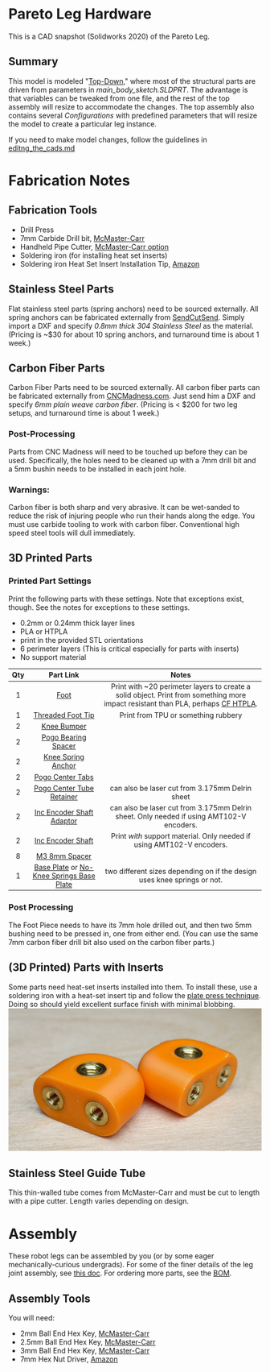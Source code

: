 # Pareto Leg Hardware
This is a CAD snapshot (Solidworks 2020) of the Pareto Leg.

## Summary
This model is modeled "[Top-Down](https://help.solidworks.com/2018/english/SolidWorks/sldworks/c_Top-Down_Design_Overview.htm#:~:text=In%20top%2Ddown%20assembly%20design,moves%20down%20to%20the%20parts.)," where most of the structural parts are driven from parameters in *main\_body\_sketch.SLDPRT*.
The advantage is that variables can be tweaked from one file, and the rest of the top assembly will resize to accommodate the changes.
The top assembly also contains several *Configurations* with predefined parameters that will resize the model to create a particular leg instance.

If you need to make model changes, follow the guidelines in [editng_the_cads.md](./editing_the_cads.md)


# Fabrication Notes

## Fabrication Tools
* Drill Press
* 7mm Carbide Drill bit, [McMaster-Carr](https://www.mcmaster.com/3030A34/)
* Handheld Pipe Cutter, [McMaster-Carr option](https://www.mcmaster.com/pipe-cutters/metal-tube-and-conduit-cutters-8/)
* Soldering iron (for installing heat set inserts)
* Soldering iron Heat Set Insert Installation Tip, [Amazon](https://www.amazon.com/Heat-Set-Inserts-Compatible-SP40NKUS-Connecting/dp/B08B17VQLD)

## Stainless Steel Parts
Flat stainless steel parts (spring anchors) need to be sourced externally.
All spring anchors can be fabricated externally from [SendCutSend](https://sendcutsend.com/).
Simply import a DXF and specify *0.8mm thick 304 Stainless Steel* as the material.
(Pricing is ~$30 for about 10 spring anchors, and turnaround time is about 1 week.)

## Carbon Fiber Parts
Carbon Fiber Parts need to be sourced externally.
All carbon fiber parts can be fabricated externally from [CNCMadness.com](https://cncmadness.com/).
Just send him a DXF and specify *6mm plain weave carbon fiber*.
(Pricing is < $200 for two leg setups, and turnaround time is about 1 week.)

### Post-Processing
Parts from CNC Madness will need to be touched up before they can be used.
Specifically, the holes need to be cleaned up with a 7mm drill bit and a 5mm bushin needs to be installed in each joint hole.

### Warnings:
Carbon fiber is both sharp and very abrasive.
It can be wet-sanded to reduce the risk of injuring people who run their hands along the edge.
You must use carbide tooling to work with carbon fiber.
Conventional high speed steel tools will dull immediately.

## 3D Printed Parts

### Printed Part Settings
Print the following parts with these settings.
Note that exceptions exist, though.
See the notes for exceptions to these settings.

* 0.2mm or 0.24mm thick layer lines
* PLA or HTPLA
* print in the provided STL orientations
* 6 perimeter layers (This is critical especially for parts with inserts)
* No support material

| **Qty** |                                                                    **Part Link**                                                                   |                                                                                                     **Notes**                                                                                                    |
|:-------:|:--------------------------------------------------------------------------------------------------------------------------------------------------:|:----------------------------------------------------------------------------------------------------------------------------------------------------------------------------------------------------------------:|
|    1    | [Foot](./fabrication_exports/stls/foot.STL)                                                                                                        | Print with ~20 perimeter layers to create a solid object. Print from something more impact resistant than PLA, perhaps [CF HTPLA](https://www.proto-pasta.com/products/light-grey-carbon-fiber-composite-htpla). |
|    1    | [Threaded Foot Tip](./fabrication_exports/stls/threaded_foot_tip.STL)                                                                              | Print from TPU or something rubbery                                                                                                                                                                              |
|    2    | [Knee Bumper](./fabrication_exports/stls/knee_bumpter.STL)                                                                                         |                                                                                                                                                                                                                  |
|    2    | [Pogo Bearing Spacer](./fabrication_exports/stls/pogo_bearing_spacer.STL)                                                                          |                                                                                                                                                                                                                  |
|    2    | [Knee Spring Anchor](./fabrication_exports/stls/knee_bumper.STL)                                                                                   |                                                                                                                                                                                                                  |
|    2    | [Pogo Center Tabs](./fabrication_exports/stls/pogo_center_tab.STL)                                                                                 |                                                                                                                                                                                                                  |
|    2    | [Pogo Center Tube Retainer](./fabrication_exports/stls/pogo_center_tube_retainer.STL)                                                              | can also be laser cut from 3.175mm Delrin sheet                                                                                                                                                                  |
|    2    | [Inc Encoder Shaft Adaptor](./fabrication_exports/stls/inc_encoder_shaft_adaptor.STL)                                                              | can also be laser cut from 3.175mm Delrin sheet. Only needed if using AMT102-V encoders.                                                                                                                         |
|    2    | [Inc Encoder Shaft](./fabrication_exports/stls/incremental_encoder_shaft.STL)                                                                      | Print *with* support material. Only needed if using AMT102-V encoders.                                                                                                                                           |
|    8    | [M3 8mm Spacer](./fabrication_exports/stls/8mm_m3_spacer.STL)                                                                                      |                                                                                                                                                                                                                  |
|    1    | [Base Plate](./fabrication_exports/stls/base_plate.STL) or [No-Knee Springs Base Plate](./fabrication_exports/stls/base_plate_no_knee_springs.STL) | two different sizes depending on if the design uses knee springs or not.                                                                                                                                         |

### Post Processing
The Foot Piece needs to have its 7mm hole drilled out, and then two 5mm bushing need to be pressed in, one from either end.
(You can use the same 7mm carbon fiber drill bit also used on the carbon fiber parts.)

## (3D Printed) Parts with Inserts
Some parts need heat-set inserts installed into them.
To install these, use a soldering iron with a heat-set insert tip and follow the [plate press technique](https://hackaday.com/2019/02/28/threading-3d-printed-parts-how-to-use-heat-set-inserts/).
Doing so should yield excellent surface finish with minimal blobbing.
![](./pics/heat_set_insert_examples.jpg)

## Stainless Steel Guide Tube
This thin-walled tube comes from McMaster-Carr and must be cut to length with a pipe cutter. Length varies depending on design.

# Assembly
These robot legs can be assembled by you (or by some eager mechanically-curious undergrads).
For some of the finer details of the leg joint assembly, see [this doc](./knee_assembly_details.pdf).
For ordering more parts, see the [BOM](https://github.com/sburden-group/pareto_leg_hardware/blob/main/leg/no_spring_leg_bom%20L.pdf).

## Assembly Tools
You will need:
* 2mm Ball End Hex Key, [McMaster-Carr](https://www.mcmaster.com/5497A52/)
* 2.5mm Ball End Hex Key, [McMaster-Carr](https://www.mcmaster.com/5497A53/)
* 3mm Ball End Hex Key, [McMaster-Carr](https://www.mcmaster.com/5497A54/)
* 7mm Hex Nut Driver, [Amazon](https://www.amazon.com/gp/product/B000BQJ5ZY)

